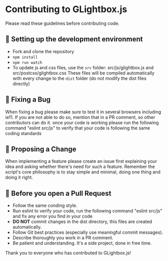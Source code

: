 # Contributing to GLightbox.js

Please read these guidelines before contributing code.

## :nut_and_bolt: Setting up the development environment

- Fork and clone the repository
- `npm install`
- `npm run watch`
- To update js and css files, use the `src` folder: src/js/glightbox.js and src/postcss/glightbox.css These files will be compiled automatically with every change to the `dist` folder (do not modify the dist files directly)

## :bug: Fixing a Bug

When fixing a bug please make sure to test it in several browsers including ie11. If you are not able to do so, mention that in a PR comment, so other contributors can do it. once your code is working please run the following command "eslint src/js" to verify that your code is following the same coding standards

## :tada: Proposing a Change

When implementing a feature please create an issue first explaining your idea and asking whether there's need for such a feature. Remember the script's core philosophy is to stay simple and minimal, doing one thing and doing it right.

## :pencil: Before you open a Pull Request

- Follow the same conding style.
- Run eslint to verify your code, run the following command "eslint src/js" and fix any error you find in your code
- **DO NOT** commit changes in the dist directory, this files are created automatically.
- Follow Git best practices (especially use meaningful commit messages).
- Describe thoroughly you work in a PR comment.
- Be patient and understanding. It's a side project, done in free time.

Thank you to everyone who has contributed to GLightbox.js!
